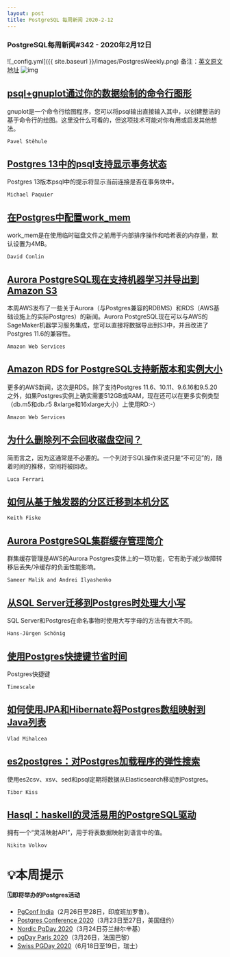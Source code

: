 ```yaml
---
layout: post
title: PostgreSQL 每周新闻 2020-2-12
---
```

### PostgreSQL每周新闻#342 - 2020年2月12日
![_config.yml]({{ site.baseurl }}/images/PostgresWeekly.png)
备注：[英文原文地址](https://postgresweekly.com/issues/342)
![img](https://res.cloudinary.com/cpress/image/upload/w_1280,e_sharpen:60/vkvxgzqqrby3afyuozve.jpg)

## [psql+gnuplot通过你的数据绘制的命令行图形](https://postgresweekly.com/link/83733/web)
gnuplot是一个命令行绘图程序，您可以将psql输出直接输入其中，以创建整洁的基于命令行的绘图。这里没什么可看的，但这项技术可能对你有用或启发其他想法。

`Pavel Stěhule `

## [Postgres 13中的psql支持显示事务状态](https://postgresweekly.com/link/83735/web)
Postgres 13版本psql中的提示将显示当前连接是否在事务块中。

`Michael Paquier `



## [在Postgres中配置work_mem](https://postgresweekly.com/link/83739/web)
work_mem是在使用临时磁盘文件之前用于内部排序操作和哈希表的内存量，默认设置为4MB。

`David Conlin `

## [Aurora PostgreSQL现在支持机器学习并导出到Amazon S3](https://postgresweekly.com/link/83737/web)
本周AWS发布了一些关于Aurora（与Postgres兼容的RDBMS）和RDS（AWS基础设施上的实际Postgres）的新闻。Aurora PostgreSQL现在可以与AWS的SageMaker机器学习服务集成，您可以直接将数据导出到S3中，并且改进了Postgres 11.6的兼容性。


`Amazon Web Services `
## [Amazon RDS for PostgreSQL支持新版本和实例大小](https://postgresweekly.com/link/83740/web)
更多的AWS新闻，这次是RDS。除了支持Postgres 11.6、10.11、9.6.16和9.5.20之外，如果Postgres实例上确实需要512GB或RAM，现在还可以在更多实例类型（db.m5和db.r5 8xlarge和16xlarge大小）上使用RD:-）


`Amazon Web Services `
## [为什么删除列不会回收磁盘空间？](https://postgresweekly.com/link/83742/web)
简而言之，因为这通常是不必要的。一个列对于SQL操作来说只是“不可见”的，随着时间的推移，空间将被回收。


`Luca Ferrari `
## [如何从基于触发器的分区迁移到本机分区](https://postgresweekly.com/link/83743/web)


`Keith Fiske `
## [Aurora PostgreSQL集群缓存管理简介](https://postgresweekly.com/link/83744/web)
群集缓存管理是AWS的Aurora Postgres变体上的一项功能，它有助于减少故障转移后丢失/冷缓存的负面性能影响。


`Sameer Malik and Andrei Ilyashenko `
## [从SQL Server迁移到Postgres时处理大小写](https://postgresweekly.com/link/83745/web)
SQL Server和Postgres在命名事物时使用大写字母的方法有很大不同。


`Hans-Jürgen Schönig `
## [使用Postgres快捷键节省时间](https://postgresweekly.com/link/83748/web)
Postgres快捷键

`Timescale `

## [如何使用JPA和Hibernate将Postgres数组映射到Java列表](https://postgresweekly.com/link/83747/web)

`Vlad Mihalcea `

## [es2postgres：对Postgres加载程序的弹性搜索](https://postgresweekly.com/link/83750/web)
使用es2csv、xsv、sed和psql定期将数据从Elasticsearch移动到Postgres。


`Tibor Kiss `
## [Hasql：haskell的灵活易用的PostgreSQL驱动](https://postgresweekly.com/link/83751/web)
拥有一个“灵活映射API”，用于将表数据映射到语言中的值。

`Nikita Volkov `

# 💡本周提示


**🗓即将举办的Postgres活动**
- [PgConf India](https://postgresweekly.com/link/83753/web)（2月26日至28日，印度班加罗鲁）。
- [Postgres Conference 2020](https://postgresweekly.com/link/83754/web)（3月23日至27日，美国纽约）
- [Nordic PgDay 2020](https://postgresweekly.com/link/83755/web)（3月24日芬兰赫尔辛基）
- [pgDay Paris 2020](https://postgresweekly.com/link/83756/web)（3月26日，法国巴黎）
- [Swiss PGDay 2020](https://postgresweekly.com/link/83758/web)（6月18日至19日，瑞士）
